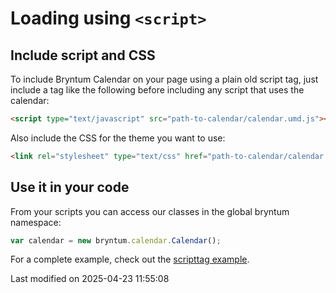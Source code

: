 # Loading using `<script>`

## Include script and CSS

To include Bryntum Calendar on your page using a plain old script tag, just include a tag like the following before
including any script that uses the calendar:

```html
<script type="text/javascript" src="path-to-calendar/calendar.umd.js"></script>
```

Also include the CSS for the theme you want to use:

```html
<link rel="stylesheet" type="text/css" href="path-to-calendar/calendar.[theme].css" data-bryntum-theme>
```

## Use it in your code

From your scripts you can access our classes in the global bryntum namespace:

```javascript
var calendar = new bryntum.calendar.Calendar();
```

For a complete example, check out the <a href="../examples/scripttag/" target="_blank">scripttag example</a>.



<p class="last-modified">Last modified on 2025-04-23 11:55:08</p>